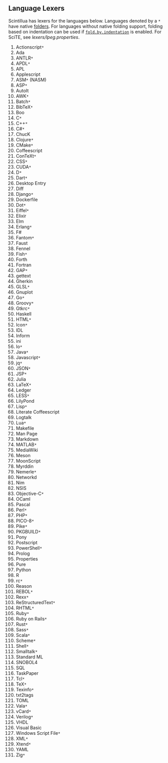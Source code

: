 ## Language Lexers

Scintillua has lexers for the languages below. Languages denoted by a `*` have
native [folders][]. For languages without native folding support, folding based
on indentation can be used if [`fold.by.indentation`][] is enabled. For SciTE,
see *lexers/lpeg.properties*.

1. Actionscript`*`
1. Ada
1. ANTLR`*`
1. APDL`*`
1. APL
1. Applescript
1. ASM`*` (NASM)
1. ASP`*`
1. AutoIt
1. AWK`*`
1. Batch`*`
1. BibTeX`*`
1. Boo
1. C`*`
1. C++`*`
1. C#`*`
1. ChucK
1. Clojure`*`
1. CMake`*`
1. Coffeescript
1. ConTeXt`*`
1. CSS`*`
1. CUDA`*`
1. D`*`
1. Dart`*`
1. Desktop Entry
1. Diff
1. Django`*`
1. Dockerfile
1. Dot`*`
1. Eiffel`*`
1. Elixir
1. Elm
1. Erlang`*`
1. F#
1. Fantom`*`
1. Faust
1. Fennel
1. Fish`*`
1. Forth
1. Fortran
1. GAP`*`
1. gettext
1. Gherkin
1. GLSL`*`
1. Gnuplot
1. Go`*`
1. Groovy`*`
1. Gtkrc`*`
1. Haskell
1. HTML`*`
1. Icon`*`
1. IDL
1. Inform
1. ini
1. Io`*`
1. Java`*`
1. Javascript`*`
1. jq`*`
1. JSON`*`
1. JSP`*`
1. Julia
1. LaTeX`*`
1. Ledger
1. LESS`*`
1. LilyPond
1. Lisp`*`
1. Literate Coffeescript
1. Logtalk
1. Lua`*`
1. Makefile
1. Man Page
1. Markdown
1. MATLAB`*`
1. MediaWiki
1. Meson
1. MoonScript
1. Myrddin
1. Nemerle`*`
1. Networkd
1. Nim
1. NSIS
1. Objective-C`*`
1. OCaml
1. Pascal
1. Perl`*`
1. PHP`*`
1. PICO-8`*`
1. Pike`*`
1. PKGBUILD`*`
1. Pony
1. Postscript
1. PowerShell`*`
1. Prolog
1. Properties
1. Pure
1. Python
1. R
1. rc`*`
1. Reason
1. REBOL`*`
1. Rexx`*`
1. ReStructuredText`*`
1. RHTML`*`
1. Ruby`*`
1. Ruby on Rails`*`
1. Rust`*`
1. Sass`*`
1. Scala`*`
1. Scheme`*`
1. Shell`*`
1. Smalltalk`*`
1. Standard ML
1. SNOBOL4
1. SQL
1. TaskPaper
1. Tcl`*`
1. TeX`*`
1. Texinfo`*`
1. txt2tags
1. TOML
1. Vala`*`
1. vCard`*`
1. Verilog`*`
1. VHDL
1. Visual Basic
1. Windows Script File`*`
1. XML`*`
1. Xtend`*`
1. YAML
1. Zig`*`

[folders]: api.html#code-folding
[`fold.by.indentation`]: manual.html#using-scintillua-with-other-apps
